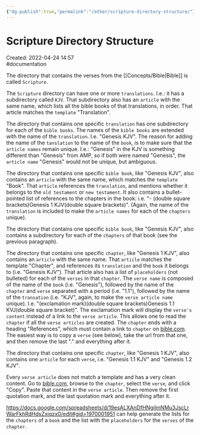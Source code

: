 ```yaml
---
{"dg-publish":true,"permalink":"/other/scripture-directory-structure/"}
---
```


# Scripture Directory Structure

Created: 2022-04-24 14:57  
#documentation

The directory that contains the verses from the [[Concepts/Bible\|Bible]] is called `Scripture`.

The `Scripture` directory can have one or more `translations`. I.e.: it has a subdirectory called `KJV`. That subdirectory also has an `article` with the same name, which lists all the bible books of that translations, in order. That article matches the `template` "Translation".

The directory that contains one specific `translation` has one subdirectory for each of the `bible books`. The names of the `bible books` are extended with the name of the `translation`. I.e. "Genesis KJV". The reason for adding the name of the `tanslation` to the name of the `book`, is to make sure that the `article names` remain unique. I.e.: "Genesis" in the KJV is something different than "Genesis" from AMP, so if both were named "Genesis", the `article name` "Genesis" would not be unique, but ambiguous.

The directory that contains one specific `bible book`, like "Genesis KJV", also contains an `article` with the same name, which matches the `template` "Book". That `article` references the `translation`, and mentions whether it belongs to the `old testament` or `new testament`. It also contains a bullet-pointed list of references to the chapters in the book: i.e. "- (double square brackets)Genesis 1 KJV(double square brackets)". (Again, the name of the `translation` is included to make the `article names` for each of the `chapters` unique).

The directory that contains one specific `bible book`, like "Genesis KJV", also contains a subdirectory for each of the `chapters` of that book (see the previous paragraph).

The directory that contains one specific `chapter`, like "Genesis 1 KJV", also contains an `article` with the same name. That `article` matches the template "Chapter", and references its `translation` and the `book` it belongs to (i.e. "Genesis KJV"). That article also has a list of `placeholders` (not bulleted) for each of the `verses` in that `chapter`. The `verse name` is composed of the name of the `book` (i.e. "Genesis"), followed by the name of the `chapter` and `verse` separated with a period (i.e. "1.1"), followed by the name of the `transation` (i.e. "KJV", again, to make the `verse article name` unique). I.e. "(exclamation mark)(double square brackets)Genesis 1.1 KVJ(double square bracket)". The exclamation mark will display the `verse's content` instead of a link to the `verse article`. This allows one to read the `chapter` if all the `verse articles` are created. The `chapter` ends with a heading "References", which must contain a link to `chapter` on [bible.com](https://my.bible.com/). The easiest way is to copy a `verse` (see below), take the url from that one, and then remove the last "." and everything after it.

The directory that contains one specific `chapter`, like "Genesis 1 KJV", also contains one `article` for each `verse`, i.e. "Genesis 1.1 KJV" and "Genesis 1.2 KJV".

Every `verse article` does not match a template and has a very clean content. Go to [bible.com](https://my.bible.com/), browse to the `chapter`, select the `verse`, and click "Copy". Paste that content in the `verse article`. Then remove the first quotation mark, and the last quotation mark and everything after it.

https://docs.google.com/spreadsheets/d/19esALXAnDfHNgiImNMu3JscLrWarFkhRdHdsZxiqzx0/edit#gid=1970001951 can help generate the lists for the `chapters` of a `book` and the list with the `placeholders` for the `verses` of the `chapter`.

